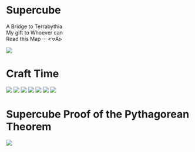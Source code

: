 # Supercube

A Bridge to Terrabythia  <br>
My gift to Whoever can <br>
Read this Map ··· 𐤀⦡A⦠  <br>


![](supercube.jpg)

# Craft Time 

![](supercube-01.jpg)
![](supercube-02.jpg)
![](supercube-03.jpg)
![](supercube-04.jpg)
![](supercube-05.jpg)
![](supercube-06.jpg)
![](supercube-07.jpg)

# Supercube Proof of the Pythagorean Theorem

![](proof/01.jpg) 

<!--
![](proof/02.jpg) 
 
Supercube from Paper Straws

![](proof/03.jpg) 
![](proof/04.jpg) 
![](proof/05.jpg) 
![](proof/06.jpg) 
![](proof/07.jpg) 
![](proof/08.jpg) 
![](proof/09.jpg) 
![](proof/10.jpg) 
![](proof/11.jpg) 
![](proof/12.jpg) 


# THE CAY

This is neat.

How to fold a box.

Extremely rough prototype of a  <br>
<br>
<br> 
Crinkle Cut Supercube -- also known as

Aphantasia Makes It Harder to Visualize

Your Past And Future

![](resources/01.jpg)
![](resources/02.jpg)
![](resources/03.jpg)
![](resources/04.jpg)
![](resources/05.jpg)
![](resources/06.jpg)
![](resources/07.jpg)
![](resources/08.jpg)
![](resources/09.jpg)
![](resources/10.jpg)
![](resources/11.jpg)
![](resources/12.jpg)
![](resources/13.jpg)
![](resources/14.jpg)
![](resources/15.jpg)
![](resources/16.jpg)
![](resources/17.jpg)
![](resources/18.jpg)
![](resources/19.jpg)
![](resources/20.jpg)
![](resources/21.jpg)
![](resources/22.jpg)
![](resources/23.jpg)
![](resources/24.jpg)
![](resources/25.jpg)
![](resources/26.jpg)
![](resources/27.jpg)
![](resources/28.jpg)
![](resources/29.jpg)
![](resources/30.jpg)
![](resources/31.jpg)
-->
